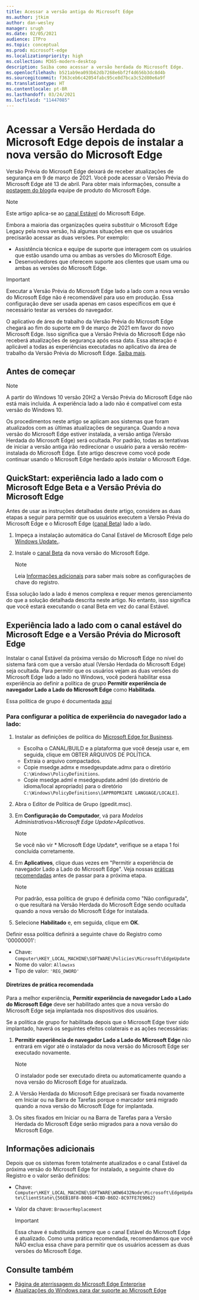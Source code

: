 ```yaml
---
title: Acessar a versão antiga do Microsoft Edge
ms.author: jtkim
author: dan-wesley
manager: srugh
ms.date: 02/05/2021
audience: ITPro
ms.topic: conceptual
ms.prod: microsoft-edge
ms.localizationpriority: high
ms.collection: M365-modern-desktop
description: Saiba como acessar a versão herdada do Microsoft Edge.
ms.openlocfilehash: b521ab9ea093b62db7268e6bf2f4d656b3dc8d4b
ms.sourcegitcommit: f363ceb6c42054fabc95ce8d7bca3c52d80e6a9f
ms.translationtype: HT
ms.contentlocale: pt-BR
ms.lasthandoff: 03/24/2021
ms.locfileid: "11447085"
---
```

# <a name="access-microsoft-edge-legacy-after-installing-the-new-version-of-microsoft-edge"></a>Acessar a Versão Herdada do Microsoft Edge depois de instalar a nova versão do Microsoft Edge

Versão Prévia do Microsoft Edge deixará de receber atualizações de segurança em 9 de março de 2021. Você pode acessar o Versão Prévia do Microsoft Edge até 13 de abril. Para obter mais informações, consulte a [postagem do blog](https://aka.ms/EdgeLegacyEOS)da equipe de produto do Microsoft Edge.

> [!NOTE]
> Este artigo aplica-se ao [canal Estável](microsoft-edge-channels.md) do Microsoft Edge.

Embora a maioria das organizações queira substituir o Microsoft Edge Legacy pela nova versão, há algumas situações em que os usuários precisarão acessar as duas versões. Por exemplo:

- Assistência técnica e equipe de suporte que interagem com os usuários que estão usando uma ou ambas as versões do Microsoft Edge.
- Desenvolvedores que oferecem suporte aos clientes que usam uma ou ambas as versões do Microsoft Edge.

> [!IMPORTANT]
> Executar a Versão Prévia do Microsoft Edge lado a lado com a nova versão do Microsoft Edge não é recomendável para uso em produção. Essa configuração deve ser usada apenas em casos específicos em que é necessário testar as versões do navegador.
>
> O aplicativo de área de trabalho da Versão Prévia do Microsoft Edge chegará ao fim do suporte em 9 de março de 2021 em favor do novo Microsoft Edge. Isso significa que a Versão Prévia do Microsoft Edge não receberá atualizações de segurança após essa data. Essa alteração é aplicável a todas as experiências executadas no aplicativo da área de trabalho da Versão Prévia do Microsoft Edge. [Saiba mais](https://techcommunity.microsoft.com/t5/microsoft-365-blog/microsoft-365-apps-say-farewell-to-internet-explorer-11-and/ba-p/1591666).

## <a name="before-you-begin"></a>Antes de começar
> [!NOTE]
> A partir do Windows 10 versão 20H2 a Versão Prévia do Microsoft Edge não está mais incluída. A experiência lado a lado não é compatível com esta versão do Windows 10.

Os procedimentos neste artigo se aplicam aos sistemas que foram atualizados com as últimas atualizações de segurança. Quando a nova versão do Microsoft Edge estiver instalada, a versão antiga (Versão Herdada do Microsoft Edge) será ocultada. Por padrão, todas as tentativas de iniciar a versão antiga irão redirecionar o usuário para a versão recém-instalada do Microsoft Edge. Este artigo descreve como você pode continuar usando o Microsoft Edge herdado após instalar o Microsoft Edge.

## <a name="quickstart-side-by-side-experience-with-microsoft-edge-beta-channel-and-microsoft-edge-legacy"></a>QuickStart: experiência lado a lado com o Microsoft Edge Beta e a Versão Prévia do Microsoft Edge

Antes de usar as instruções detalhadas deste artigo, considere as duas etapas a seguir para permitir que os usuários executem a Versão Prévia do Microsoft Edge e o Microsoft Edge ([canal Beta](microsoft-edge-channels.md)) lado a lado.

1. Impeça a instalação automática do Canal Estável de Microsoft Edge pelo [Windows Update.](https://support.microsoft.com/help/12373/windows-update-faq).
2. Instale o [canal Beta](https://www.microsoft.com/edge/business/download) da nova versão do Microsoft Edge.

   > [!NOTE]
   > Leia [Informações adicionais](#additional-information) para saber mais sobre as configurações de chave do registro.

Essa solução lado a lado é menos complexa e requer menos gerenciamento do que a solução detalhada descrita neste artigo. No entanto, isso significa que você estará executando o canal Beta em vez do canal Estável.

## <a name="side-by-side-experience-with-microsoft-edge-stable-channel-and-microsoft-edge-legacy"></a>Experiência lado a lado com o canal estável do Microsoft Edge e a Versão Prévia do Microsoft Edge

Instalar o canal Estável da próxima versão do Microsoft Edge no nível do sistema fará com que a versão atual (Versão Herdada do Microsoft Edge) seja ocultada. Para permitir que os usuários vejam as duas versões do Microsoft Edge lado a lado no Windows, você poderá habilitar essa experiência ao definir a política de grupo **Permitir experiência de navegador Lado a Lado do Microsoft Edge** como **Habilitada**.

Essa política de grupo é documentada [aqui](./microsoft-edge-update-policies.md#allowsxs)

### <a name="to-set-up-the-side-by-side-browser-experience-policy"></a>Para configurar a política de experiência do navegador lado a lado:

1. Instalar as definições de política do [Microsoft Edge for Business](https://www.microsoft.com/edge/business/download).

   - Escolha o CANAL/BUILD e a plataforma que você deseja usar e, em seguida, clique em OBTER ARQUIVOS DE POLÍTICA.
   - Extraia o arquivo compactados.
   - Copie msedge.admx e msedgeupdate.admx para o diretório `C:\Windows\PolicyDefinitions`.
   - Copie msedge.adml e msedgeupdate.adml (do diretório de idioma/local apropriado) para o diretório `C:\Windows\PolicyDefinitions\[APPROPRIATE LANGUAGE/LOCALE]`.

2. Abra o Editor de Política de Grupo (gpedit.msc).
3. Em **Configuração do Computador**, vá para *Modelos Administrativos>Microsoft Edge Update>Aplicativos*.

    > [!NOTE]
    > Se você não vir * Microsoft Edge Update*, verifique se a etapa 1 foi concluída corretamente.

4. Em **Aplicativos**, clique duas vezes em "Permitir a experiência de navegador Lado a Lado do Microsoft Edge". Veja nossas [práticas recomendadas](#best-practice-guidance) antes de passar para a próxima etapa.

    > [!NOTE]
    > Por padrão, essa política de grupo é definida como "Não configurada", o que resultará na Versão Herdada do Microsoft Edge sendo ocultada quando a nova versão do Microsoft Edge for instalada.

5. Selecione **Habilitado** e, em seguida, clique em **OK**.  

Definir essa política definirá a seguinte chave do Registro como '00000001':

- Chave: `Computer\HKEY_LOCAL_MACHINE\SOFTWARE\Policies\Microsoft\EdgeUpdate`
- Nome do valor: `Allowsxs`
- Tipo de valor: `'REG_DWORD'`

#### <a name="best-practice-guidance"></a>Diretrizes de prática recomendada

Para a melhor experiência, **Permitir experiência de navegador Lado a Lado do Microsoft Edge** deve ser habilitado antes que a nova versão do Microsoft Edge seja implantada nos dispositivos dos usuários.

Se a política de grupo for habilitada depois que o Microsoft Edge tiver sido implantado, haverá os seguintes efeitos colaterais e as ações necessárias:

1. **Permitir experiência de navegador Lado a Lado do Microsoft Edge** não entrará em vigor até o instalador da nova versão do Microsoft Edge ser executado novamente.

   > [!NOTE]
   > O instalador pode ser executado direta ou automaticamente quando a nova versão do Microsoft Edge for atualizada.

2. A Versão Herdada do Microsoft Edge precisará ser fixada novamente em Iniciar ou na Barra de Tarefas porque o marcador será migrado quando a nova versão do Microsoft Edge for implantada.
3. Os sites fixados em Iniciar ou na Barra de Tarefas para a Versão Herdada do Microsoft Edge serão migrados para a nova versão do Microsoft Edge.

## <a name="additional-information"></a>Informações adicionais

Depois que os sistemas forem totalmente atualizados e o canal Estável da próxima versão do Microsoft Edge for instalado, a seguinte chave do Registro e o valor serão definidos:

- Chave: `Computer\HKEY_LOCAL_MACHINE\SOFTWARE\WOW6432Node\Microsoft\EdgeUpdate\ClientState\{56EB18F8-B008-4CBD-B6D2-8C97FE7E9062}`
- Valor da chave: `BrowserReplacement`

  > [!IMPORTANT]
  > Essa chave é substituída sempre que o canal Estável do Microsoft Edge é atualizado. Como uma prática recomendada, recomendamos que você NÃO exclua essa chave para permitir que os usuários acessem as duas versões do Microsoft Edge.

## <a name="see-also"></a>Consulte também

- [Página de aterrissagem do Microsoft Edge Enterprise](https://aka.ms/EdgeEnterprise)
- [Atualizações do Windows para dar suporte ao Microsoft Edge](microsoft-edge-sysupdate-windows-updates.md)